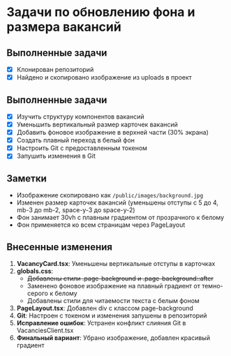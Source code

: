 # Задачи по обновлению фона и размера вакансий

## Выполненные задачи
- [x] Клонирован репозиторий
- [x] Найдено и скопировано изображение из uploads в проект

## Выполненные задачи
- [x] Изучить структуру компонентов вакансий
- [x] Уменьшить вертикальный размер карточек вакансий
- [x] Добавить фоновое изображение в верхней части (30% экрана)
- [x] Создать плавный переход в белый фон
- [x] Настроить Git с предоставленным токеном
- [x] Запушить изменения в Git

## Заметки
- Изображение скопировано как `/public/images/background.jpg`
- Изменен размер карточек вакансий (уменьшены отступы с 5 до 4, mb-3 до mb-2, space-y-3 до space-y-2)
- Фон занимает 30vh с плавным градиентом от прозрачного к белому
- Фон применяется ко всем страницам через PageLayout

## Внесенные изменения
1. **VacancyCard.tsx**: Уменьшены вертикальные отступы в карточках
2. **globals.css**:
   - ~~Добавлены стили .page-background и .page-background::after~~
   - Заменено фоновое изображение на плавный градиент от темно-серого к белому
   - Добавлены стили для читаемости текста с белым фоном
3. **PageLayout.tsx**: Добавлен div с классом page-background
4. **Git**: Настроен с токеном и изменения запушены в репозиторий
5. **Исправление ошибок**: Устранен конфликт слияния Git в VacanciesClient.tsx
6. **Финальный вариант**: Убрано изображение, добавлен красивый градиент
